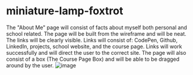 # miniature-lamp-foxtrot
The "About Me" page will consist of facts about myself both personal and school related. The page will be built from the wireframe and will be neat. The links will be clearly visible. Links will consist of: CodePen, Github, LinkedIn, projects, school website, and the course page. Links will work successfully and will direct the user to the correct site. The page will also consist of a box (The Course Page Box) and will be able to be dragged around by the user. 
![image](https://user-images.githubusercontent.com/122912482/224741242-a8a90039-147f-4a6c-a861-66b8e4634932.png)
